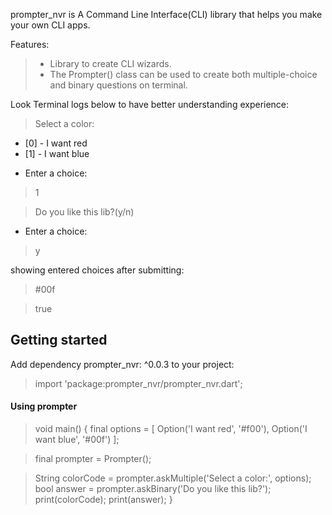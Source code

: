prompter_nvr is A Command Line Interface(CLI) library that helps you make your own CLI apps.


Features:
  > + Library to create CLI wizards.
  > + The Prompter() class can be used to create both multiple-choice and binary questions on terminal.

Look Terminal logs below to have better understanding experience:

> Select a color:
+ [0] - I want red
+ [1] - I want blue
* Enter a choice:
>1

>Do you like this lib?(y/n)
* Enter a choice:
>y

showing entered choices after submitting:

>#00f

>true

## Getting started
Add dependency prompter_nvr: ^0.0.3 to your project:
> import 'package:prompter_nvr/prompter_nvr.dart';

#### Using prompter
>void main() { 
>  final options = [
>    Option('I want red', '#f00'),
>    Option('I want blue', '#00f')
>  ];

>final prompter = Prompter();

>String colorCode = prompter.askMultiple('Select a color:', options);
>bool answer = prompter.askBinary('Do you like this lib?');
>print(colorCode);
>print(answer);
>}
